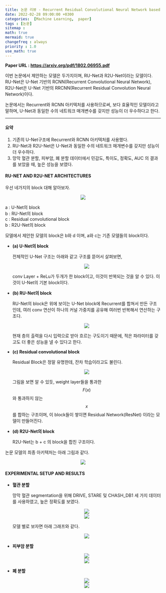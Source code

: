 ```yaml
---
title: 논문 리뷰 - Recurrent Residual Convolutional Neural Network based on U-Net (R2U-Net) for Medical Image Segmentation
date: 2022-02-28 09:00:00 +0300
categories:  [Machine Learning,  paper]
tags : [논문]
sitemap :
math: true
mermaid: true
changefreq : always
priority : 1.0
use_math: true
---
```


**Paper URL : <https://arxiv.org/pdf/1802.06955.pdf>**

이번 논문에서 제안하는 모델은 두가지이며, RU-Net과 R2U-Net이라는 모델이다.  
RU-Net은 U-Net 기반의 RCNN(Recurrent Convolutional Neural Network), R2U-Net은 U-Net 기반의 RRCNN(Recurrent Residual Convolution Neural Network)이다. 

논문에서는 Recurrent와 RCNN 아키텍처를 사용하므로써, 보다 효율적인 모델이라고 말하며, U-Net과 동일한 수의 네트워크 매개변수를 갖지만 성능이 더 우수하다고 한다. 


-------  

#### 요약  

1. 기존의 U-Net구조에 Recurrent와 RCNN 아키텍처를 사용했다.
2. RU-Net과 R2U-Net은 U-Net과 동일한 수의 네트워크 매개변수를 갖지만 성능이 더 우수하다.
3. 망막 혈관 분할, 피부암, 폐 분할 데이터에서 민감도, 특이도, 정확도, AUC 의 결과를 보았을 때, 높은 성능을 보였다.  

#### RU-NET AND R2U-NET ARCHITECTURES 

우선 네가지의 block 대해 알아보자.  

<center><img src="../../assets/images/R2U-Net_2.png" ></center> 
 
a : U-Net의 block  
b : RU-Net의 block  
c : Residual convolutional block  
b : R2U-Net의 block  


모델에서 제안한 모델의 block은 b와 d 이며, a와 c는 기존 모델들의 block이다.

* **(a) U-Net의 block** 

    전체적인 U-Net 구조는 아래와 같고 구조를 뜯어서 살펴보면, 

    <center><img src="../../assets/images/R2U-Net-4.png" ></center> 

    conv Layer + ReLu가 두개가 한 block이고, 이것이 반복되는 것을 알 수 있다. 이것이 U-Net의 기본 block이다.

* **(b) RU-Net의 block** 

    RU-Net의 block은 위에 보이는 U-Net block에 Recurrent를 합쳐서 만든 구조인데, 여러 conv 연산이 하나의 커널 가중치를 공유해 여러번 반복해서 연산하는 구조다. 


    <center><img src="../../assets/images/R2U-Net_5.png" ></center> 

    현재 층의 출력을 다시 입력으로 받아 흐르는 구도이기 때문에, 적은 파라미터를 갖고도 더 좋은 성능을 낼 수 있다고 한다. 


* **(c) Residual convolutional block**  

    Residual Block은 정말 유명한데, 잔차 학습이라고도 불린다. 

    <center><img src="../../assets/images/R2U-Net_3.png" ></center> 

    그림을 보면 알 수 있듯, weight layer들을 통과한 $$F(x)$$ 와 통과하지 않는 $$x$$를 합하는 구조이며, 이 block들이 쌓이면 Residual Network(ResNet) 이라는 모델이 만들어진다.  

* **(d) R2U-Net의 block**  

    R2U-Net는 b + c 의 block을 합친 구조이다. 


논문 모델의 최종 아키텍처는 아래 그림과 같다. 

<center><img src="../../assets/images/R2U-Net_1.png" ></center> 

#### EXPERIMENTAL SETUP AND RESULTS

* **혈관 분할**

    망막 혈관 segmentation을 위해 DRIVE, STARE 및 CHASH_DB1 세 가지 데이터를 사용하였고, 높은 정확도를 보였다.

    <center><img src="../../assets/images/R2U-Net_6.png" ></center> 

    <center><img src="../../assets/images/R2U-Net_7.png" ></center> 

    모델 별로 보자면 아래 그래프와 같다. 

    <center><img src="../../assets/images/R2U-Net_8.png" ></center> 


* **피부암 분할**

    <center><img src="../../assets/images/R2U-Net_9.png" ></center> 

    <center><img src="../../assets/images/R2U-Net_10.png" ></center> 

* **폐 분할** 

    <center><img src="../../assets/images/R2U-Net_11.png" ></center> 

    <center><img src="../../assets/images/R2U-Net_12.png" ></center> 


